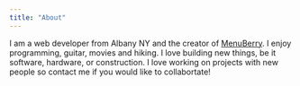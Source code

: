 ```yaml
---
title: "About"
---
```

I am a web developer from Albany NY and the creator of <a href="https://www.menuberry.org">MenuBerry</a>.  I enjoy programming, guitar, movies and hiking. I love building new things, be it software, hardware, or construction.  I love working on projects with new people so contact me if you would like to collabortate!


